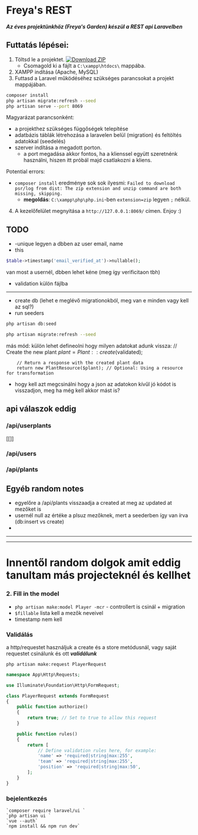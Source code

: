 # Freya's REST

***Az éves projektünkhöz (Freya's Garden) készül a REST api Laravelben***

  
## Futtatás lépései:
1. Töltsd le a projektet. 
 <a href= "https://github.com/cerberus2477/GameManagamentApp/archive/refs/heads/master.zip"><img src="http://img.shields.io/badge/Download_ZIP_green?style=for-the-badge" alt="Download ZIP"></a>
    - Csomagold ki a fájlt a `C:\xampp\htdocs\` mappába.
2. XAMPP indítása (Apache, MySQL)
3. Futtasd a Laravel működéséhez szükséges parancsokat a projekt mappájában.
```cmd
composer install
php artisan migrate:refresh --seed
php artisan serve --port 8069
```

Magyarázat parancsonként:
- a projekthez szükséges függőségek telepítése
- adatbázis táblák létrehozása a laravelen belül (migration) és feltöltés adatokkal (seedelés)
- szerver indítása a megadott porton.
  	- a port megadása akkor fontos, ha a klienssel együtt szeretnénk használni, hiszen itt próbál majd csatlakozni a kliens.

Potential errors:
- `composer install` eredménye sok sok ilyesmi: `Failed to download psr/log from dist: The zip extension and unzip command are both missing, skipping.`
	- **megoldás**: `C:\xampp\php\php.ini`-ben `extension=zip` legyen `;` nélkül.


4. A kezelőfelület megnyitása a `http://127.0.0.1:8069/` címen. Enjoy :)


## TODO
- -unique legyen a dbben az user email, name
- this
```php
$table->timestamp('email_verified_at')->nullable();
``` 
van most a usernél, dbben lehet kéne (meg így verificitaon tbh)

- validation külön fájlba

<hr>

- create db (lehet e meglévő migrationokból, meg van e minden vagy kell az sql?)
- run seeders
```bash
php artisan db:seed
```

```bash
php artisan migrate:refresh --seed
```

más mód: külön lehet defineolni hogy milyen adatokat adunk vissza:
        // Create the new plant
        $plant = Plant::create($validated);

        // Return a response with the created plant data
        return new PlantResource($plant); // Optional: Using a resource for transformation


- hogy kell azt megcsinálni hogy a json az adatokon kívűl jó kódot is visszadjon, meg ha még kell akkor mást is? 

## api válaszok eddig
### /api/userplants
[[]]

### /api/users

### /api/plants



## Egyéb random notes
- egyelőre a /api/plants visszaadja a created at meg az updated at mezőket is
- usernél null az értéke a plsuz mezőknek, mert a seederben így van írva (db:insert vs create)
- 
<hr>
<hr>


# Innentől random dolgok amit eddig tanultam más projecteknél és kellhet

### 2. Fill in the model
- `php artisan make:model Player -mcr` - controllert is csinál + migration
- `$fillable` lista kell a mezők neveivel
- timestamp nem kell

### Validálás
a http/requestet használjuk a create és a store metódusnál, vagy saját requestet csinálunk és ott ***validálunk***

`php artisan make:request PlayerRequest`
  
```php
namespace App\Http\Requests;

use Illuminate\Foundation\Http\FormRequest;

class PlayerRequest extends FormRequest
{
    public function authorize()
    {
        return true; // Set to true to allow this request
    }

    public function rules()
    {
        return [
            // Define validation rules here, for example:
            'name' => 'required|string|max:255',
            'team' => 'required|string|max:255',
            'position' => 'required|string|max:50',
        ];
    }
}

```

### bejelentkezés
	`composer require laravel/ui `
	`php artisan ui `
	`vue --auth`
	`npm install && npm run dev`

